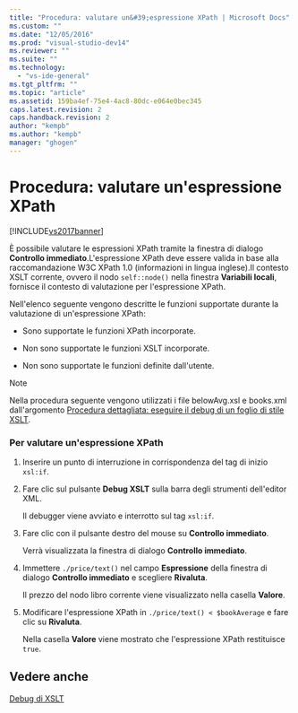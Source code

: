 ```yaml
---
title: "Procedura: valutare un&#39;espressione XPath | Microsoft Docs"
ms.custom: ""
ms.date: "12/05/2016"
ms.prod: "visual-studio-dev14"
ms.reviewer: ""
ms.suite: ""
ms.technology: 
  - "vs-ide-general"
ms.tgt_pltfrm: ""
ms.topic: "article"
ms.assetid: 159ba4ef-75e4-4ac8-80dc-e064e0bec345
caps.latest.revision: 2
caps.handback.revision: 2
author: "kempb"
ms.author: "kempb"
manager: "ghogen"
---
```

# Procedura: valutare un&#39;espressione XPath
[!INCLUDE[vs2017banner](../code-quality/includes/vs2017banner.md)]

È possibile valutare le espressioni XPath tramite la finestra di dialogo **Controllo immediato**.L'espressione XPath deve essere valida in base alla raccomandazione W3C XPath 1.0 \(informazioni in lingua inglese\).Il contesto XSLT corrente, ovvero il nodo `self::node()` nella finestra **Variabili locali**, fornisce il contesto di valutazione per l'espressione XPath.  
  
 Nell'elenco seguente vengono descritte le funzioni supportate durante la valutazione di un'espressione XPath:  
  
-   Sono supportate le funzioni XPath incorporate.  
  
-   Non sono supportate le funzioni XSLT incorporate.  
  
-   Non sono supportate le funzioni definite dall'utente.  
  
> [!NOTE]
>  Nella procedura seguente vengono utilizzati i file belowAvg.xsl e books.xml dall'argomento [Procedura dettagliata: eseguire il debug di un foglio di stile XSLT](../xml-tools/walkthrough-debug-an-xslt-style-sheet.md).  
  
### Per valutare un'espressione XPath  
  
1.  Inserire un punto di interruzione in corrispondenza del tag di inizio `xsl:if`.  
  
2.  Fare clic sul pulsante **Debug XSLT** sulla barra degli strumenti dell'editor XML.  
  
     Il debugger viene avviato e interrotto sul tag `xsl:if`.  
  
3.  Fare clic con il pulsante destro del mouse su **Controllo immediato**.  
  
     Verrà visualizzata la finestra di dialogo **Controllo immediato**.  
  
4.  Immettere `./price/text()` nel campo **Espressione** della finestra di dialogo **Controllo immediato** e scegliere **Rivaluta**.  
  
     Il prezzo del nodo libro corrente viene visualizzato nella casella **Valore**.  
  
5.  Modificare l'espressione XPath in `./price/text() < $bookAverage` e fare clic su **Rivaluta**.  
  
     Nella casella **Valore** viene mostrato che l'espressione XPath restituisce `true`.  
  
## Vedere anche  
 [Debug di XSLT](../xml-tools/debugging-xslt.md)